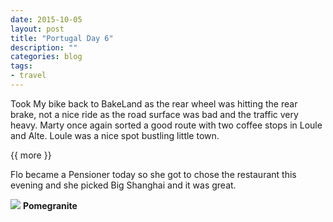 ```yaml
---
date: 2015-10-05
layout: post
title: "Portugal Day 6"
description: ""
categories: blog
tags:
- travel
---
```


<!--start excerpt-->

Took My bike back to BakeLand as the rear wheel was hitting the rear brake, not a nice ride as the road surface was bad and the traffic very heavy. Marty once again sorted a good route with two coffee stops in Loule and Alte. Loule was a nice spot bustling little town.

{{ more }}

Flo became a Pensioner today so she got to chose the restaurant this evening  and she picked Big Shanghai and it was great.

![](/images/2015/2015-10-05-portugal-day-6.jpg)
**Pomegranite**
